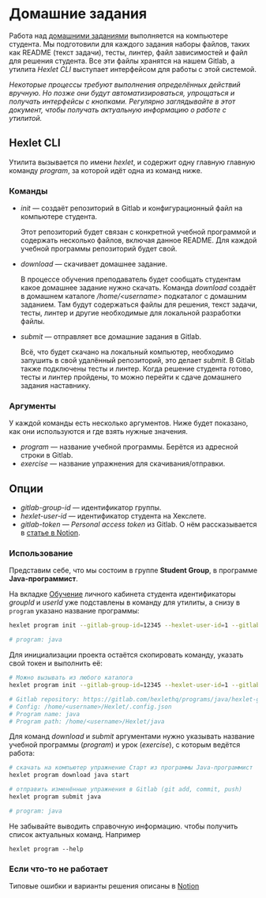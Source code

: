 # Домашние задания

Работа над [домашними заданиями](https://www.notion.so/hexlet/780f724542b14ecb883a6ebf8ea6e54e) выполняется на компьютере студента. Мы подготовили для каждого задания наборы файлов, таких как README (текст задачи), тесты, линтер, файл зависимостей и файл для решения студента. Все эти файлы хранятся на нашем Gitlab, а утилита *Hexlet CLI* выступает интерфейсом для работы с этой системой.

*Некоторые процессы требуют выполнения определённых действий вручную. Но позже они будут автоматизироваться, упрощаться и получать интерфейсы с кнопками. Регулярно заглядывайте в этот документ, чтобы получать актуальную информацию о работе с утилитой.*

## Hexlet CLI

Утилита вызывается по имени *hexlet*, и содержит одну главную главную команду *program*, за которой идёт одна из команд ниже.

### Команды

* *init* — создаёт репозиторий в Gitlab и конфигурационный файл на компьютере студента.

    Этот репозиторий будет связан с конкретной учебной программой и содержать несколько файлов, включая данное README. Для каждой учебной программы репозиторий будет свой. 

* *download* — скачивает домашнее задание.

    В процессе обучения преподаватель будет сообщать студентам какое домашнее задание нужно скачать. Команда 
  *download* создаёт в домашнем каталоге */home/&lt;username&gt;* подкаталог с домашним заданием. Там будут содержаться файлы 
  для решения, текст задачи, тесты, линтер и другие необходимые для локальной разработки файлы.

* *submit* — отправляет все домашние задания в Gitlab.

    Всё, что будет скачано на локальный компьютер, необходимо запушить в свой удалённый репозиторий, это делает 
  *submit*. В Gitlab также подключены тесты и линтер. Когда решение студента готово, тесты и линтер пройдены, то 
  можно перейти к сдаче домашнего задания наставнику.

### Аргументы

У каждой команды есть несколько аргументов. Ниже будет показано, как они используются и где взять нужные значения.

* *program* — название учебной программы. Берётся из адресной строки в Gitlab.
* *exercise* — название упражнения для скачивания/отправки.

## Опции

* *gitlab-group-id* — идентификатор группы.
* *hexlet-user-id* — идентификатор студента на Хекслете.
* *gitlab-token* — *Personal access token* из Gitlab. О нём рассказывается в [статье в Notion](https://www.notion.so/hexlet/780f724542b14ecb883a6ebf8ea6e54e).

### Использование

Представим себе, что мы состоим в группе **Student Group**, в программе **Java-программист**.

На вкладке [Обучение](https://ru.hexlet.io/my/learning) личного кабинета студента идентификаторы *groupId* и *userId* уже подставлены в команду для утилиты, а снизу в `program` указано название программы:

```sh
hexlet program init --gitlab-group-id=12345 --hexlet-user-id=1 --gitlab-token=<ваш токен GitLab>

# program: java
```

Для инициализации проекта остаётся скопировать команду, указать свой токен и выполнить её:

```sh
# Можно вызывать из любого каталога
hexlet program init --gitlab-group-id=12345 --hexlet-user-id=1 --gitlab-token=<ваш токен>

# Gitlab repository: https://gitlab.com/hexlethq/programs/java/hexlet-groups/student-group/1
# Config: /home/<username>/Hexlet/.config.json
# Program name: java
# Program path: /home/<username>/Hexlet/java
```

Для команд *download* и *submit* аргументами нужно указывать название учебной программы (*program*) и урок (*exercise*), с которым ведётся работа:

```sh
# скачать на компьютер упражнение Старт из программы Java-программист
hexlet program download java start

# отправить изменённые упражнения в Gitlab (git add, commit, push)
hexlet program submit java

# program: java
```

Не забывайте выводить справочную информацию. чтобы получить список актуальных команд. Например
```shell
hexlet program --help
```

### Если что-то не работает

Типовые ошибки и варианты решения описаны в [Notion](https://www.notion.so/hexlet/780f724542b14ecb883a6ebf8ea6e54e#d136a7edce534dce9e2f7a070f70de37)
